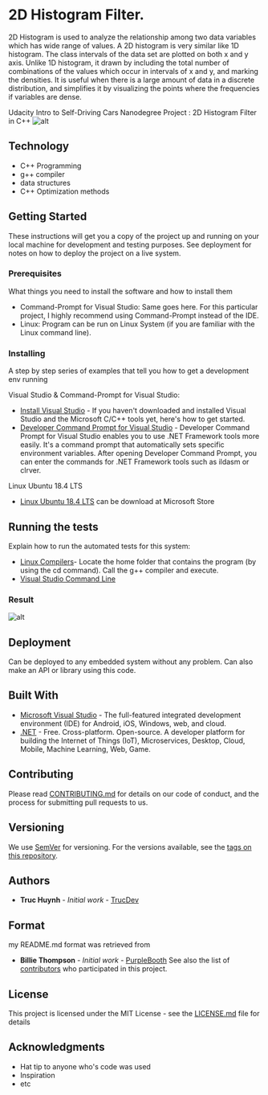 # 2D Histogram Filter.
2D Histogram is used to analyze the relationship among two data variables which has wide range of values. 
A 2D histogram is very similar like 1D histogram. The class intervals of the data set are plotted on both x and y axis. 
Unlike 1D histogram, it drawn by including the total number of combinations of the values which occur in intervals of x and y, and marking the densities. It is useful when there is a large amount of data in a discrete distribution, and simplifies it by visualizing the points where the frequencies if variables are dense.

Udacity Intro to Self-Driving Cars Nanodegree Project : 2D Histogram Filter in C++
![alt](https://github.com/jackyhuynh/linuxShell-app/blob/main/src/picture/Diagram.png)

## Technology
- C++ Programming
- g++ compiler
- data structures
- C++ Optimization methods

## Getting Started
These instructions will get you a copy of the project up and running on your local machine for development and testing purposes. See deployment for notes on how to deploy the project on a live system.

### Prerequisites
What things you need to install the software and how to install them
- Command-Prompt for Visual Studio: Same goes here. For this particular project, I highly recommend using Command-Prompt instead of the IDE.
- Linux: Program can be run on Linux System (if you are familiar with the Linux command line). 

### Installing

A step by step series of examples that tell you how to get a development env running

Visual Studio & Command-Prompt for Visual Studio:
* [Install Visual Studio](https://docs.microsoft.com/en-us/cpp/build/vscpp-step-0-installation?view=msvc-160#:~:text=Visual%20Studio%202019%20Installation%201%20Make%20sure%20your,...%204%20Choose%20workloads.%20...%20More%20items...) - If you haven't downloaded and installed Visual Studio and the Microsoft C/C++ tools yet, here's how to get started.
* [Developer Command Prompt for Visual Studio](https://docs.microsoft.com/en-us/dotnet/framework/tools/developer-command-prompt-for-vs#:~:text=%20Developer%20Command%20Prompt%20for%20Visual%20Studio%20,from%20inside%20Visual%20Studio.%20For%20easier...%20More) - Developer Command Prompt for Visual Studio enables you to use .NET Framework tools more easily. It's a command prompt that automatically sets specific environment variables. After opening Developer Command Prompt, you can enter the commands for .NET Framework tools such as ildasm or clrver.

Linux Ubuntu 18.4 LTS
* [Linux Ubuntu 18.4 LTS](https://www.microsoft.com/en-us/p/ubuntu-1804-lts/9n9tngvndl3q?activetab=pivot:overviewtab) can be download at Microsoft Store

## Running the tests

Explain how to run the automated tests for this system:
* [Linux Compilers](https://askubuntu.com/questions/61408/what-is-a-command-to-compile-and-run-c-programs#:~:text=The%20simplest%20way%20to%20compile%20a%20C%2B%2B%20program,only%20compiler%20capable%20of%20compiling%20the%20Linux%20kernel.)- Locate the home folder that contains the program (by using the cd command). Call the g++ compiler and execute.
* [Visual Studio Command Line](https://docs.microsoft.com/en-us/cpp/build/walkthrough-compiling-a-native-cpp-program-on-the-command-line?view=msvc-160)

### Result

![alt](https://github.com/jackyhuynh/linuxShell-app/blob/main/src/picture/TrucShell.PNG)

## Deployment

Can be deployed to any embedded system without any problem. Can also make an API or library using this code. 

## Built With

* [Microsoft Visual Studio](https://visualstudio.microsoft.com/downloads/) - The full-featured integrated development environment (IDE) for Android, iOS, Windows, web, and cloud.
* [.NET](https://dotnet.microsoft.com/download/dotnet-framework) -  Free. Cross-platform. Open-source. A developer platform for building the Internet of Things (IoT), Microservices, Desktop, Cloud, Mobile, Machine Learning, Web, Game.

## Contributing

Please read [CONTRIBUTING.md](https://gist.github.com/PurpleBooth/b24679402957c63ec426) for details on our code of conduct, and the process for submitting pull requests to us.

## Versioning

We use [SemVer](http://semver.org/) for versioning. For the versions available, see the [tags on this repository](https://github.com/your/project/tags). 

## Authors

* **Truc Huynh** - *Initial work* - [TrucDev](https://github.com/jackyhuynh)

## Format
my README.md format was retrieved from
* **Billie Thompson** - *Initial work* - [PurpleBooth](https://github.com/PurpleBooth)
See also the list of [contributors](https://github.com/your/project/contributors) who participated in this project.

## License

This project is licensed under the MIT License - see the [LICENSE.md](LICENSE.md) file for details

## Acknowledgments

* Hat tip to anyone who's code was used
* Inspiration
* etc


